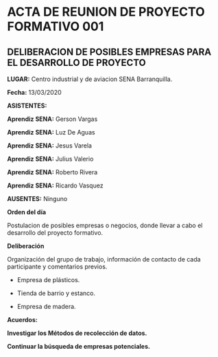 # ACTA DE REUNION DE PROYECTO FORMATIVO 001 #

## DELIBERACION DE POSIBLES EMPRESAS PARA EL DESARROLLO DE PROYECTO ##

**LUGAR:** Centro industrial y de aviacion SENA Barranquilla.

**Fecha:** 13/03/2020

**ASISTENTES:**

**Aprendiz SENA:**  Gerson Vargas
	
**Aprendiz SENA:**  Luz De Aguas

**Aprendiz SENA:**  Jesus Varela

**Aprendiz SENA:**  Julius Valerio

**Aprendiz SENA:**  Roberto Rivera

**Aprendiz SENA:**  Ricardo Vasquez

**AUSENTES:** Ninguno

**Orden del día**

Postulacion de posibles empresas o negocios, donde llevar a cabo el desarrollo del proyecto formativo. 

**Deliberación** 

Organización del grupo de trabajo, información de contacto de cada participante y comentarios previos.

- Empresa de plásticos. 

- Tienda de barrio y estanco. 

- Empresa de madera. 

**Acuerdos:**

**Investigar los Métodos de recolección de datos.**
 
**Continuar la búsqueda de empresas potenciales.**